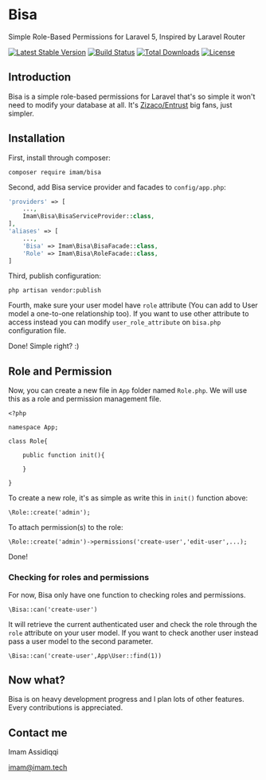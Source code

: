 # Bisa
Simple Role-Based Permissions for Laravel 5, Inspired by Laravel Router

[![Latest Stable Version](https://poser.pugx.org/imam/bisa/v/stable)](https://packagist.org/packages/imam/bisa)
[![Build Status](https://travis-ci.org/imam/bisa.svg?branch=master)](https://travis-ci.org/imam/bisa)
[![Total Downloads](https://poser.pugx.org/imam/bisa/downloads)](https://packagist.org/packages/imam/bisa)
[![License](https://poser.pugx.org/imam/bisa/license)](https://packagist.org/packages/imam/bisa)

## Introduction
Bisa is a simple role-based permissions for Laravel  that's so simple it 
won't need to modify your database at all. It's 
[Zizaco/Entrust](https://github.com/Zizaco/entrust) big fans, just simpler.

## Installation

First, install through composer:

```
composer require imam/bisa
```

Second, add Bisa service provider and facades to `config/app.php`:
```php
'providers' => [
    ...,
    Imam\Bisa\BisaServiceProvider::class,
],
'aliases' => [
    ...,
    'Bisa' => Imam\Bisa\BisaFacade::class,
    'Role' => Imam\Bisa\RoleFacade::class,
]
```

Third, publish configuration:
```
php artisan vendor:publish
```

Fourth, make sure your user model have `role` attribute (You can add to User
model a one-to-one relationship too). If you want to use other attribute to
access instead you can modify `user_role_attribute` on `bisa.php` 
configuration file.

Done! Simple right? :)

## Role and Permission
Now, you can create a new file in `App` folder named `Role.php`. We will use
this as a role and permission management file.

```
<?php

namespace App;

class Role{

    public function init(){
        
    }
    
}
```

To create a new role, it's as simple as write this in `init()` function above:
```
\Role::create('admin');
```

To attach permission(s) to the role:
```
\Role::create('admin')->permissions('create-user','edit-user',...);
```

Done! 

### Checking for roles and permissions

For now, Bisa only have one function to checking roles and permissions.
```
\Bisa::can('create-user')
```
It will retrieve the current authenticated user and check the role through
the `role` attribute on your user model. If you want to check another user
instead pass a user model to the second parameter.
```
\Bisa::can('create-user',App\User::find(1))
```

## Now what?
Bisa is on heavy development progress and I plan lots of other features. 
Every contributions is appreciated.

## Contact me
Imam Assidiqqi

imam@imam.tech
